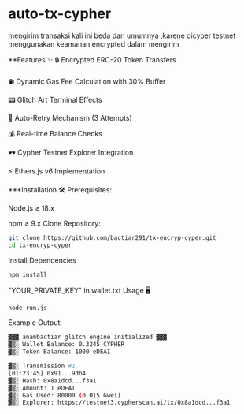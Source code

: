 # auto-tx-cypher
mengirim transaksi kali ini beda dari umumnya  ,karene dicyper testnet menggunakan keamanan encrypted dalam mengirim

**Features ✨
🔒 Encrypted ERC-20 Token Transfers

⛽ Dynamic Gas Fee Calculation with 30% Buffer

📟 Glitch Art Terminal Effects

🔁 Auto-Retry Mechanism (3 Attempts)

💰 Real-time Balance Checks

🕶️ Cypher Testnet Explorer Integration

⚡ Ethers.js v6 Implementation

***Installation  🛠️
Prerequisites:

Node.js ≥ 18.x

npm ≥ 9.x
Clone Repository:

```bash
git clone https://github.com/bactiar291/tx-encryp-cyper.git
cd tx-encryp-cyper
```
Install Dependencies :
```bash
npm install
```
"YOUR_PRIVATE_KEY" in wallet.txt
Usage 🖥️
```bash
node run.js
```
Example Output:

```bash
▓▓▓ anambactiar glitch engine initialized ▓▓▓
▓▒░ Wallet Balance: 0.3245 CYPHER
▓▒░ Token Balance: 1000 eDEAI

▓▒░ Transmission #1
[01:23:45] 0x91...9db4
▓▒░ Hash: 0x8a1dcd...f3a1
▓▒░ Amount: 1 eDEAI
▓▒░ Gas Used: 80000 (0.015 Gwei)
▓▒░ Explorer: https://testnet3.cypherscan.ai/tx/0x8a1dcd...f3a1
```
